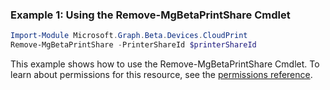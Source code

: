 ### Example 1: Using the Remove-MgBetaPrintShare Cmdlet
```powershell
Import-Module Microsoft.Graph.Beta.Devices.CloudPrint
Remove-MgBetaPrintShare -PrinterShareId $printerShareId
```
This example shows how to use the Remove-MgBetaPrintShare Cmdlet.
To learn about permissions for this resource, see the [permissions reference](/graph/permissions-reference).
